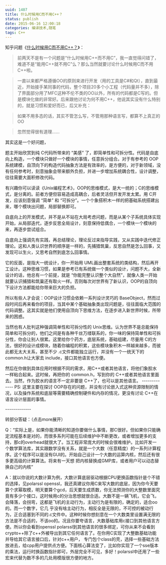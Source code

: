```yaml
---
uuid: 1407
title: 什么时候用C而不用C++？
status: publish
date: 2015-06-16 12:00:18
categories: 编译技术,随笔
tags: C++
---
```

知乎问题《[什么时候用C而不用C++？](http://www.zhihu.com/question/30567850/answer/48645759)》：

> 前两天不是有一个问题是“什么时候用C++而不用C”，我一直觉得问错了，难道不是“能用C++就不用C”么？那么当然就要讨论什么时候用C而不用C++啦。

>

> 一直以来都严格遵循OO的原则来进行开发（用的工具是C#和Qt），直到最近，开始接手某同事的代码，整个项目20多个小工程（代码量并不多），除了界面部分用了MFC这种不伦不类的OO以外，所有的代码都是C写的。但是模块化做的非常好。后来跟他讨论为何不用C++，他说其实没有什么特别的，就是习惯和爱好而已，后又补充：

>

> 如果不用多态的话，其实不管怎么写，不管用那种语言写，都算不上真正的OO

>

> 忽然觉得很有道理……

其实这是一个好问题，

题主开始欣赏到纯 C代码所带来的 “美感” 了，即简单性和可拆分性。代码是自底向上构造，一个模块只做好一个模块的事情，任意拆分组合。对于有参考的 OOP系统建模，自顶向下的构造代码抽象方法是有效率的，是方便的，对于新领域，没有任何参考时，刻意抽象会带来额外负担，并进一步增加系统耦合性，设计调整，往往需要大面积修改代码。

有兴趣你可以读读《Unix编程艺术》，OOP的思维模式，是大一统的；C的思维模式，是分离的。前者方便但容易造成高耦合，后者灵活但开发开发太累。用 C开发，应该刻意强调 “简单” 和 “可拆分”。一个个象搭积木一样的把基础系统搭建出来，哪个模块出问题，局部替换即可。

自底向上的开发模式，并不是从不站在大局考虑问题，而是从某个子系统具体实现开始，从局部迭代，逐步反思全局设计，刻意保持低偶合，一个模块一个模块的来，再逐步尝试组合。

自底向上强调先有实践，再总结理论，理论反过来指导实践，又从实践中迭代修正理论。这和人类认识世界的顺序是一样的，先捕猎筑巢，反思自然是怎么回事，又发现可以生火，又思考自然到底怎么回事情。

它的反面，是指大一统设计，你一开始用 UML画出整套系统的类结构，然后再开工设计。这种思维习惯，如果是参考已有系统做一个类似的设计，问题不大，全新设计的话，他总有一个前提，就是 “你能完整认识整个大自然”，就像人类一开始就要认识捕猎和筑巢还有取火一样。否则每次对世界有了新认识，OOP的自顶向下设计方法都能给你带来巨大的负担。

所以有些人才会说：OOP设计习惯会依赖一系列设计灵巧的 BaseObject，然而过段时间后再来看你的项目，当其中某个基础抽象类出现问题是，往往面临大范围的代码调整。这其实就是他们使用自顶向下思维方法，在逐步进入新世界时候，所带来的困惑。

当然也有人批判这种强调简单性和可拆分性的 Unix思维。认为世界不是总能保持简单和可拆分的，他们之间是有各种千丝万缕联系的，你一味的保持简单性和可拆分性，你会让别人很累。这里给你个药方，底层系统，基础组建，尽量用 C的方法，很好的设计成模块，随着你编程的积累，这些模块象积木一样越来越多，而彼此都无太大关系，甚至不少 .c文件都能独立运行，并没有一个一统天下的 common.h让大家去
include，接口其他语言也方便。

然后在你做到具体应用时根据不同的需求，用C++或者其他语言，将他们象胶水一样粘合起来。这时候，再把你的 common.h，写到你的 C++或者其他语言里面去。当然，作为胶水的语言不一定非要是 C++了，也可以是其他语言。
\-------------
PS: 这里主要在探讨 OOP存在的问题，并没有讨论嵌入式这种资源限制的情况，以及操作系统和底层等需要精确控制硬件和内存的情况，更没有讨论 C++在语言设计层面的事情。

\-------------

转部分答疑：（点击more展开）

Q：“实际上是，如果你能清晰的知道你要做什么事情，那C很好。但如果你只能确定流程基本是对的，而很多系列可能在后续维护中不断更改，或者增加更多的支持，那c的overhead就很大了。当工程非常庞大的时候会很难维护。比如开发一个数学算法库，其实跟数学没有关系，就是一个大数（任意精度）的一系列计算程序。这个程序可以是没有GUI的。开始自己设计一个大数的运算内核，然后还有很多更高级的计算算法。将来有一天想
把内核替换成GMP库，或者用户可以动态替换自己的内核”

A：就以你说的大数计算为例，大数计算底层驱动根据CPU更换函数指针是个不错的选择，见polarssl openssl，我还真建议你用C来写大数的底层，因为你今天要算个求幂取模，明天要算个gcd，后天要生成质数，你无法预测你的大整数里面究竟有多少个接口，这时候用c的分治思想就很合适。大数不是一辆飞机，它会飞，会降落，会拐弯，这都是飞机的主动行为，主动行为是有限的，确定的，适合oo的。而一个数字，它几
乎没有啥主动行为，相反全是无限的，不可控的被动行为，正合适塞到不同的.c文件中。这种时候你想刻意在一个大数类里设置满无限的方法是不合适的，不该oo的。况且你要夸语言，大数基础库用c接口到其他语言方便。所以你会看到openssl polarssl到其他语言的很多绑定，可你从来不会看到crypto++除了c++外被导出到其它任何语言了。在你用C实现了大整数基础功能并导给其它语言接口后，针对c++用户，
专门包个class的壳，选择一些基础方法放进去，给cpp用户提供点方便。下面核心算法变了，比如你实现了一个sse版本的乘法，运行时换函数指针即可，外层完全不可见，多好！polarssl中还用了一些宏来代替为数不多的几处用模版很方便的地方。


